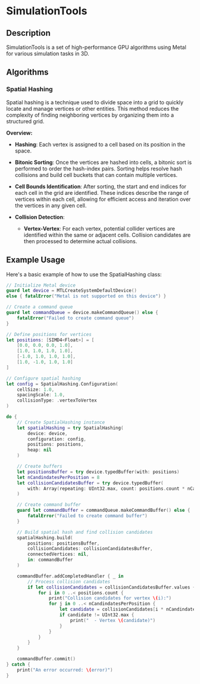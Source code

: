 # SimulationTools

## Description

SimulationTools is a set of high-performance GPU algorithms using Metal for various simulation tasks in 3D.

## Algorithms

### Spatial Hashing

Spatial hashing is a technique used to divide space into a grid to quickly locate and manage vertices or other entities. This method reduces the complexity of finding neighboring vertices by organizing them into a structured grid.

**Overview:**

- **Hashing**: Each vertex is assigned to a cell based on its position in the space.
  
- **Bitonic Sorting**: Once the vertices are hashed into cells, a bitonic sort is performed to order the hash-index pairs. Sorting helps resolve hash collisions and build cell buckets that can contain multiple vertices.

- **Cell Bounds Identification**: After sorting, the start and end indices for each cell in the grid are identified. These indices describe the range of vertices within each cell, allowing for efficient access and iteration over the vertices in any given cell.

- **Collision Detection**:
  - **Vertex-Vertex**: For each vertex, potential collider vertices are identified within the same or adjacent cells. Collision candidates are then processed to determine actual collisions.

## Example Usage

Here's a basic example of how to use the SpatialHashing class:

```swift
// Initialize Metal device
guard let device = MTLCreateSystemDefaultDevice()
else { fatalError("Metal is not supported on this device") }

// Create a command queue
guard let commandQueue = device.makeCommandQueue() else {
    fatalError("Failed to create command queue")
}

// Define positions for vertices
let positions: [SIMD4<Float>] = [
    [0.0, 0.0, 0.0, 1.0],
    [1.0, 1.0, 1.0, 1.0],
    [-1.0, 1.0, 1.0, 1.0],
    [1.0, -1.0, 1.0, 1.0]
]

// Configure spatial hashing
let config = SpatialHashing.Configuration(
    cellSize: 1.0,
    spacingScale: 1.0,
    collisionType: .vertexToVertex
)

do {
    // Create SpatialHashing instance
    let spatialHashing = try SpatialHashing(
        device: device,
        configuration: config,
        positions: positions,
        heap: nil
    )

    // Create buffers
    let positionsBuffer = try device.typedBuffer(with: positions)
    let nCandindatesPerPosition = 8
    let collisionCandidatesBuffer = try device.typedBuffer(
        with: Array(repeating: UInt32.max, count: positions.count * nCandindatesPerPosition)
    )

    // Create command buffer
    guard let commandBuffer = commandQueue.makeCommandBuffer() else {
        fatalError("Failed to create command buffer")
    }

    // Build spatial hash and find collision candidates
    spatialHashing.build(
        positions: positionsBuffer,
        collisionCandidates: collisionCandidatesBuffer,
        connectedVertices: nil,
        in: commandBuffer
    )

    commandBuffer.addCompletedHandler { _ in
        // Process collision candidates
        if let collisionCandidates = collisionCandidatesBuffer.values {
            for i in 0 ..< positions.count {
                print("Collision candidates for vertex \(i):")
                for j in 0 ..< nCandindatesPerPosition {
                    let candidate = collisionCandidates[i * nCandindatesPerPosition + j]
                    if candidate != UInt32.max {
                        print("  - Vertex \(candidate)")
                    }
                }
            }
        }
    }

    commandBuffer.commit()
} catch {
    print("An error occurred: \(error)")
}
